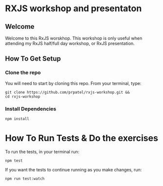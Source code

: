 # RXJS workshop and presentaton

## Welcome

Welcome to this RxJS worskhop. This workshop is only useful when attending my RxJS half/full day workshop, or RxJS presentation.

## How To Get Setup

### Clone the repo

You will need to start by cloning this repo. From your terminal, type:

```
git clone https://github.com/prpatel/rxjs-workshop.git &&
cd rxjs-workshop
```

### Install Dependencies
```
npm install
```

# How To Run Tests & Do the exercises
To run the tests, in your terminal run:

```
npm test
```

If you want the tests to continue running as you make changes, run:

```
npm run test:watch
```
